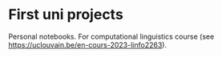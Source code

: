 # First uni projects
Personal notebooks.
For computational linguistics course (see https://uclouvain.be/en-cours-2023-linfo2263).

